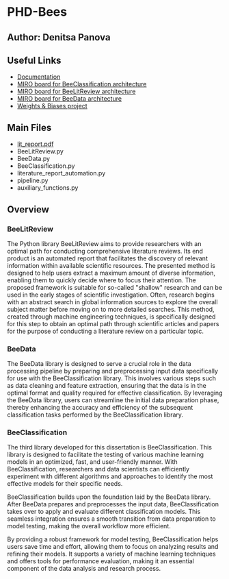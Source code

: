 # PHD-Bees

## Author: Denitsa Panova

## Useful Links
- [Documentation](https://dpanova.github.io/PHD-Bees/)
- [MIRO board for BeeClassification architecture](https://miro.com/welcomeonboard/ejdQbDJWVkhMSms2dksxTnhQc2NwQzRKSjlxQ0lpVWJ0R042WWVoWlkySjg1NERhNnhSTjAyajBNNThXaVhicnwzMDc0NDU3MzUxNzQ2ODAzMzY0fDI=?share_link_id=778703627354)
- [MIRO board for BeeLitReview architecture](https://miro.com/welcomeonboard/ZUhZN1M2NmFkbGUxeGhmSVJPMTZURzhjUzlXRFpmVktXMWpEeGJBYU5nZldVd2xJOE5DcFd6dXdYSW0ybnU3a3wzMDc0NDU3MzUxNzQ2ODAzMzY0fDI=?share_link_id=366597936435)
- [MIRO board for BeeData architecture](https://miro.com/welcomeonboard/UjNiQlZGM1M2V3ZMS2pFOXVYcEtVdG5PRTY5T0hIcENaUU5odmh5OGxBUGNmQzQwWTBuVEZ5REtYbGU0V3NMV3wzMDc0NDU3MzUxNzQ2ODAzMzY0fDI=?share_link_id=301390331377)
- [Weights & Biases project](https://wandb.ai/konstantin-preslavsky-university-of-shumen/hubert-base-ls960-project?nw=nwuserdenitsapanova)

## Main Files
- [lit_report.pdf](https://github.com/dpanova/PHD-Bees/blob/main/lit_report.pdf)
- BeeLitReview.py
- BeeData.py
- BeeClassification.py
- literature_report_automation.py 
- pipeline.py
- auxiliary_functions.py

## Overview
### BeeLitReview
The Python library BeeLitReview aims to provide researchers with an optimal path for conducting comprehensive literature reviews. Its end product is an automated report that facilitates the discovery of relevant information within available scientific resources. The presented method is designed to help users extract a maximum amount of diverse information, enabling them to quickly decide where to focus their attention. The proposed framework is suitable for so-called "shallow" research and can be used in the early stages of scientific investigation. Often, research begins with an abstract search in global information sources to explore the overall subject matter before moving on to more detailed searches. This method, created through machine engineering techniques, is specifically designed for this step to obtain an optimal path through scientific articles and papers for the purpose of conducting a literature review on a particular topic.

### BeeData
The BeeData library is designed to serve a crucial role in the data processing pipeline by preparing and preprocessing input data specifically for use with the BeeClassification library. This involves various steps such as data cleaning and feature extraction, ensuring that the data is in the optimal format and quality required for effective classification. By leveraging the BeeData library, users can streamline the initial data preparation phase, thereby enhancing the accuracy and efficiency of the subsequent classification tasks performed by the BeeClassification library.

### BeeClassification
The third library developed for this dissertation is BeeClassification. This library is designed to facilitate the testing of various machine learning models in an optimized, fast, and user-friendly manner. With BeeClassification, researchers and data scientists can efficiently experiment with different algorithms and approaches to identify the most effective models for their specific needs.

BeeClassification builds upon the foundation laid by the BeeData library. After BeeData prepares and preprocesses the input data, BeeClassification takes over to apply and evaluate different classification models. This seamless integration ensures a smooth transition from data preparation to model testing, making the overall workflow more efficient.

By providing a robust framework for model testing, BeeClassification helps users save time and effort, allowing them to focus on analyzing results and refining their models. It supports a variety of machine learning techniques and offers tools for performance evaluation, making it an essential component of the data analysis and research process.

